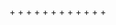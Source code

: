 <!-- Прописать структуру приложения (папки) --> +

<!-- Зарегать API  --> +

<!-- Сделать фэтчи и прописать первую старницу с отображением популярных фильмов --> +

<!-- сделать форму поиска фильмов --> +

<!-- проверить фетч из прошлой дз просто по вызову функции --> +

<!-- сделать фетч фильмов по поиску --> +

<!-- сделать карточку одного фильма --> +

<!-- рендер выбранного фильма на главной --> +

<!-- Каст, Ревью	 --> +

<!-- Стили на главной странице --> +

<!-- Стили на странице пооиска --> +

<!-- Стили на стринице фильма --> +

<!-- Стили каста -->

<!-- Lazy -->
